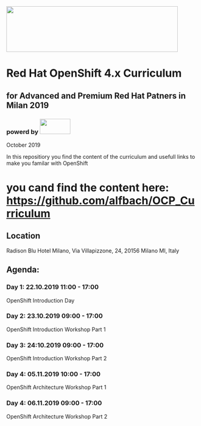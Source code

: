 <img src="https://github.com/alfbach/OCPday/blob/master/img.png" width="450" height="120">


# Red Hat OpenShift 4.x Curriculum
## for Advanced and Premium Red Hat Patners in Milan 2019
### powerd by <img src="https://github.com/alfbach/OCPday/blob/master/intel_logo.png" width="80" height="40">

October 2019

In this repositiory you find the content of the curriculum and usefull links to make you familar with OpenShift

# you cand find the content here: https://github.com/alfbach/OCP_Curriculum

## Location

Radison Blu Hotel Milano, Via Villapizzone, 24, 20156 Milano MI, Italy

## Agenda:

### Day 1: 22.10.2019 11:00 - 17:00

OpenShift Introduction Day

### Day 2: 23.10.2019 09:00 - 17:00

OpenShift Introduction Workshop Part 1

### Day 3: 24:10.2019 09:00 - 17:00

OpenShift Introduction Workshop Part 2

### Day 4: 05.11.2019 10:00 - 17:00

OpenShift Architecture Workshop Part 1

### Day 4: 06.11.2019 09:00 - 17:00

OpenShift Architecture Workshop Part 2
